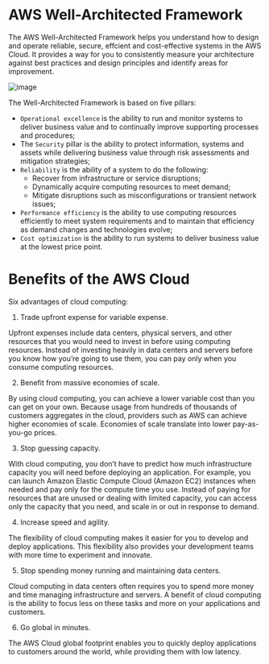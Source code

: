 # AWS Well-Architected Framework

The AWS Well-Architected Framework helps you understand how to design and operate reliable, secure, effcient and cost-effective systems in the AWS Cloud.
It provides a way for you to consistently measure your architecture against best practices and design principles and identify areas for improvement.

![image](https://user-images.githubusercontent.com/13942355/131644828-3743aece-863d-4b22-8901-096e552f88a9.png)

The Well-Architected Framework is based on five pillars: 
- `Operational excellence` is the ability to run and monitor systems to deliver business value and to continually improve supporting processes and procedures;
- The `Security` pillar is the ability to protect information, systems and assets while delivering business value through risk assessments and mitigation strategies;
- `Reliability` is the ability of a system to do the following:
    - Recover from infrastructure or service disruptions;
    - Dynamically acquire computing resources to meet demand;
    - Mitigate disruptions such as misconfigurations or transient network issues;
- `Performance efficiency` is the ability to use computing resources efficiently to meet system requirements and to maintain that efficiency as demand changes and technologies evolve;
- `Cost optimization` is the ability to run systems to deliver business value at the lowest price point.

# Benefits of the AWS Cloud

Six advantages of cloud computing:
1. Trade upfront expense for variable expense.

Upfront expenses include data centers, physical servers, and other resources that you would need to invest in before using computing resources. Instead of investing heavily in data centers and servers before you know how you’re going to use them, you can pay only when you consume computing resources.
 
2. Benefit from massive economies of scale.

By using cloud computing, you can achieve a lower variable cost than you can get on your own. 
Because usage from hundreds of thousands of customers aggregates in the cloud, providers such as AWS can achieve higher economies of scale. Economies of scale translate into lower pay-as-you-go prices.

3. Stop guessing capacity.

With cloud computing, you don’t have to predict how much infrastructure capacity you will need before deploying an application. 
For example, you can launch Amazon Elastic Compute Cloud (Amazon EC2) instances when needed and pay only for the compute time you use. Instead of paying for resources that are unused or dealing with limited capacity, you can access only the capacity that you need, and scale in or out in response to demand. 

4. Increase speed and agility.

The flexibility of cloud computing makes it easier for you to develop and deploy applications.
This flexibility also provides your development teams with more time to experiment and innovate.

5. Stop spending money running and maintaining data centers.

Cloud computing in data centers often requires you to spend more money and time managing infrastructure and servers. 
A benefit of cloud computing is the ability to focus less on these tasks and more on your applications and customers.

6. Go global in minutes.

The AWS Cloud global footprint enables you to quickly deploy applications to customers around the world, while providing them with low latency.
